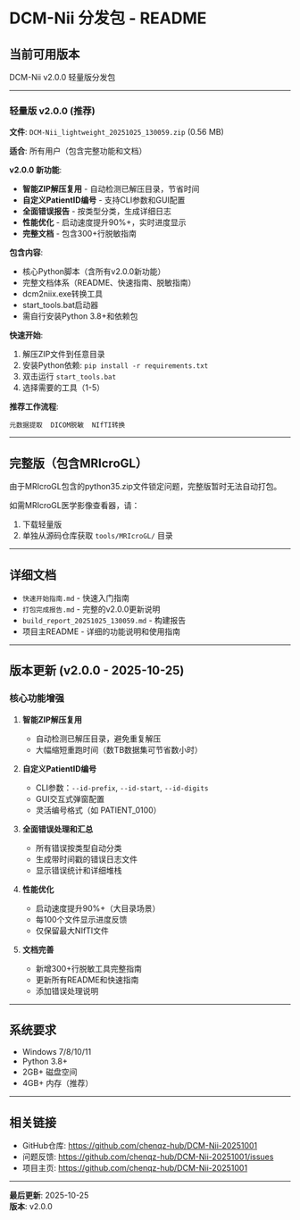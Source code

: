 ﻿# DCM-Nii 分发包 - README

##  当前可用版本

DCM-Nii v2.0.0 轻量版分发包

---

###  轻量版 v2.0.0 (推荐)
 **文件**: `DCM-Nii_lightweight_20251025_130059.zip` (0.56 MB)

**适合**: 所有用户（包含完整功能和文档）

**v2.0.0 新功能**:
-  **智能ZIP解压复用** - 自动检测已解压目录，节省时间
-  **自定义PatientID编号** - 支持CLI参数和GUI配置
-  **全面错误报告** - 按类型分类，生成详细日志
-  **性能优化** - 启动速度提升90%+，实时进度显示
-  **完整文档** - 包含300+行脱敏指南

**包含内容**:
-  核心Python脚本（含所有v2.0.0新功能）
-  完整文档体系（README、快速指南、脱敏指南）
-  dcm2niix.exe转换工具
-  start_tools.bat启动器
-  需自行安装Python 3.8+和依赖包

**快速开始**:
1. 解压ZIP文件到任意目录
2. 安装Python依赖: `pip install -r requirements.txt`
3. 双击运行 `start_tools.bat`
4. 选择需要的工具（1-5）

**推荐工作流程**:
```
元数据提取  DICOM脱敏  NIfTI转换
```

---

##  完整版（包含MRIcroGL）

由于MRIcroGL包含的python35.zip文件锁定问题，完整版暂时无法自动打包。

如需MRIcroGL医学影像查看器，请：
1. 下载轻量版
2. 单独从源码仓库获取 `tools/MRIcroGL/` 目录

---

##  详细文档

-  `快速开始指南.md` - 快速入门指南
-  `打包完成报告.md` - 完整的v2.0.0更新说明
-  `build_report_20251025_130059.md` - 构建报告
-  项目主README - 详细的功能说明和使用指南

---

##  版本更新 (v2.0.0 - 2025-10-25)

### 核心功能增强

1. **智能ZIP解压复用**
   - 自动检测已解压目录，避免重复解压
   - 大幅缩短重跑时间（数TB数据集可节省数小时）

2. **自定义PatientID编号**
   - CLI参数：`--id-prefix`, `--id-start`, `--id-digits`
   - GUI交互式弹窗配置
   - 灵活编号格式（如 PATIENT_0100）

3. **全面错误处理和汇总**
   - 所有错误按类型自动分类
   - 生成带时间戳的错误日志文件
   - 显示错误统计和详细堆栈

4. **性能优化**
   - 启动速度提升90%+（大目录场景）
   - 每100个文件显示进度反馈
   - 仅保留最大NIfTI文件

5. **文档完善**
   - 新增300+行脱敏工具完整指南
   - 更新所有README和快速指南
   - 添加错误处理说明

---

##  系统要求

-  Windows 7/8/10/11
-  Python 3.8+
-  2GB+ 磁盘空间
-  4GB+ 内存（推荐）

---

##  相关链接

-  GitHub仓库: https://github.com/chenqz-hub/DCM-Nii-20251001
-  问题反馈: https://github.com/chenqz-hub/DCM-Nii-20251001/issues
-  项目主页: https://github.com/chenqz-hub/DCM-Nii-20251001

---

**最后更新**: 2025-10-25  
**版本**: v2.0.0
